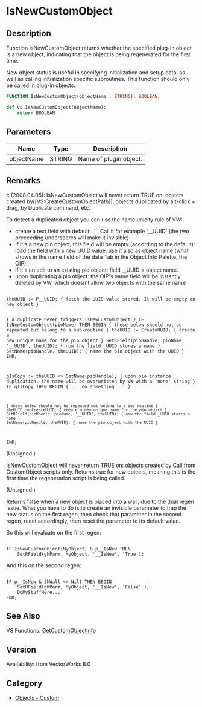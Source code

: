 # IsNewCustomObject

## Description
Function IsNewCustomObject returns whether the specified plug-in object is a new object, indicating that the object is being regenerated for the first time.


New object status is useful in specifying initialization and setup data, as well as calling initialization specific subroutines. This function should only be called in plug-in objects.

```pascal
FUNCTION IsNewCustomObject(objectName : STRING): BOOLEAN;
```

```python
def vs.IsNewCustomObject(objectName):
    return BOOLEAN
```

## Parameters
|Name|Type|Description|
|---|---|---|
|objectName|STRING|Name of plugin object.|

## Remarks
*_c_* (2008.04.05): IsNewCustomObject will never return TRUE on: objects created by[[VS:CreateCustomObjectPath]], objects duplicated by alt-click + drag, by Duplicate command, etc.

To detect a duplicated object you can use the name unicity rule of VW:
* create a text field with default: '' <empty string>. Call it for example '__UUID' (the two preceeding underscores will make it invisible)
* if it's a new pio object, this field will be empty (according to the default): load the field with a new UUID value, use it also as object name (what shows in the name field of the data Tab in the Object Info Palette, the OIP).
* if it's an edit to an existing pio object: field __UUID = object name.
* upon duplicating a pio object: the OIP's name field will be instantly deleted by VW, which doesn't allow two objects with the same name

<code lang="vs">
theUUID := P__UUID; { fetch the UUID value stored. It will be empty on new object }

{ a duplicate never triggers IsNewCustomObject }
IF IsNewCustomObject(pioName) THEN BEGIN 
	{ these below should not be repeated but belong to a sub-routine }
	theUUID := CreateUUID; { create a new unique name for the pio object }
	SetRField(pioHandle, pioName, '__UUID', theUUID); { now the field _UUID stores a name }
	SetName(pioHandle, theUUID); { name the pio object with the UUID }
END;

gIsCopy := theUUID <> GetName(pioHandle); { upon pio instance duplication, the name will be overwritten by VW with a 'none' string }
IF gIsCopy THEN BEGIN
	{ ... do something ... }

	{ these below should not be repeated but belong to a sub-routine }
	theUUID := CreateUUID; { create a new unique name for the pio object }
	SetRField(pioHandle, pioName, '__UUID', theUUID); { now the field _UUID stores a name }
	SetName(pioHandle, theUUID); { name the pio object with the UUID }
END;
</code>


(Unsigned:)

IsNewCustomObject will never return TRUE on: objects created by Call from CustomObject scripts only.  Returns true for new objects, meaning this is the first time the regeneration script is being called.

(Unsigned:)

Returns false when a new object is placed into a wall, due to the dual regen issue. What you have to do is to create an invisible parameter to trap the new status on the first regen, then check that parameter in the second regen, react accordingly, then reset the parameter to its default value.

So this will evaluate on the first regen:

<code lang="pas">
IF IsNewCustomObject(MyObject) & p__IsNew THEN 
    SetRField(ghParm, MyObject, '__IsNew', 'True');
</code>

And this on the second regen:

<code lang="pas">
IF p__IsNew & (hWall <> Nil) THEN BEGIN
    SetRField(ghParm, MyObject, '__IsNew', 'False' );
    DoMyStuffHere...
END;
</code>

## See Also
VS Functions:
[GetCustomObjectInfo](GetCustomObjectInfo.md)

## Version
Availability: from VectorWorks 8.0

## Category
* [Objects - Custom](../Categories/Objects%20-%20Custom.md)
